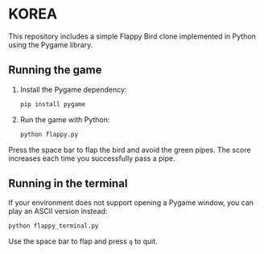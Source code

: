 # KOREA

This repository includes a simple Flappy Bird clone implemented in Python using the Pygame library.

## Running the game

1. Install the Pygame dependency:
   ```bash
   pip install pygame
   ```
2. Run the game with Python:
   ```bash
   python flappy.py
   ```

Press the space bar to flap the bird and avoid the green pipes. The score increases each time you successfully pass a pipe.

## Running in the terminal

If your environment does not support opening a Pygame window, you can play an ASCII version instead:

```bash
python flappy_terminal.py
```

Use the space bar to flap and press `q` to quit.
